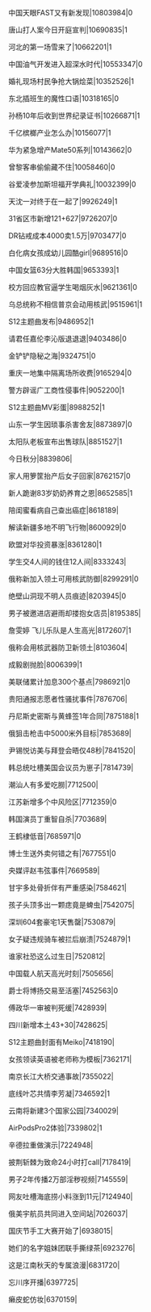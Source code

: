 中国天眼FAST又有新发现|10803984|0

唐山打人案今日开庭宣判|10690835|1

河北的第一场雪来了|10662201|1

中国油气开发进入超深水时代|10553347|0

婚礼现场村民争抢大锅烩菜|10352526|1

东北插班生的魔性口语|10318165|0

孙杨10年后收到世界纪录证书|10266871|1

千亿槟榔产业怎么办|10156077|1

华为紧急增产Mate50系列|10143662|0

曾黎客串偷偷藏不住|10058460|0

谷爱凌参加斯坦福开学典礼|10032399|0

天沈一对终于在一起了|9926249|1

31省区市新增121+627|9726207|0

DR钻戒成本4000卖1.5万|9703477|0

白化病女孩成幼儿园酷girl|9689516|0

中国女篮63分大胜韩国|9653393|1

校方回应教官逼学生喝烟灰水|9621361|0

乌总统称不相信普京会动用核武|9515961|1

S12主题曲发布|9486952|1

请君任嘉伦李沁版退退退|9403486|0

金铲铲隐秘之海|9324751|0

重庆一地集中隔离场所收费|9165294|0

警方辟谣广工商性侵事件|9052200|1

S12主题曲MV彩蛋|8988252|1

山东一学生因琐事杀害舍友|8873897|0

太阳队老板宣布出售球队|8851527|1

今日秋分|8839806|

家人用箩筐抬产后女子回家|8762157|0

新人跪谢83岁奶奶养育之恩|8652585|1

陪闺蜜看病自己查出癌症|8618189|

解读新疆多地不明飞行物|8600929|0

欧盟对华投资暴涨|8361280|1

学生交4人间的钱住12人间|8333243|

俄称新加入领土可用核武防御|8299291|0

绝壁山洞现不明人员痕迹|8203945|0

男子被邀进店避雨却搂抱女店员|8195385|

詹雯婷 飞儿乐队是人生高光|8172607|1

俄称会用核武器防卫新领土|8103604|

成毅剧抛脸|8006399|1

美联储累计加息300个基点|7986921|0

贵阳通报志愿者性骚扰事件|7876706|

丹尼斯史密斯与黄蜂签1年合同|7875188|1

俄狙击枪击中5000米外目标|7853689|

尹锡悦访美与拜登会晤仅48秒|7841520|

韩总统吐槽美国会议员为崽子|7814739|

潮汕人有多爱吃朥|7712500|

江苏新增多个中风险区|7712359|0

韩国演员丁重智自杀|7703689|

王鹤棣低音|7685971|0

博士生送外卖何错之有|7677551|0

央媒评赵韦弦事件|7669589|

甘宇多处骨折伴有严重感染|7584621|

孩子头顶多出一颗痣竟是蜱虫|7542075|

深圳604套豪宅1天售罄|7530879|

女子疑违规骑车被拦后崩溃|7524879|1

谁家社恐这么过生日|7520812|

中国载人航天高光时刻|7505656|

爵士将博扬交易至活塞|7452563|0

傅政华一审被判死缓|7428939|

四川新增本土43+30|7428625|

S12主题曲封面有Meiko|7418190|

女孩领读英语被老师称为模板|7362171|

南京长江大桥交通事故|7355022|

底线叶芯共情李芳凝|7346592|1

云南将新建3个国家公园|7340029|

AirPodsPro2体验|7339802|1

辛德拉重做演示|7224948|

披荆斩棘为致命24小时打call|7178419|

男子2年传播2万部淫秽视频|7145559|

网友吐槽海底捞小料涨到11元|7124940|

俄美宇航员共同进入空间站|7026037|

国庆节手工大赛开始了|6938015|

她们的名字姐妹团联手撕绿茶|6923276|

这是江南秋天的专属浪漫|6831720|

忘川序开播|6397725|

癞皮蛇仿妆|6370159|

